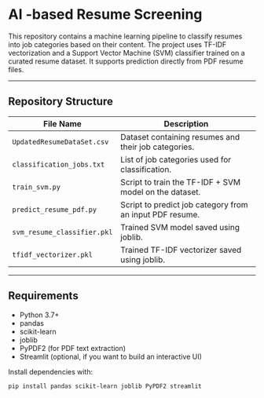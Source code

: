 # AI -based Resume Screening

This repository contains a machine learning pipeline to classify resumes into job categories based on their content. The project uses TF-IDF vectorization and a Support Vector Machine (SVM) classifier trained on a curated resume dataset. It supports prediction directly from PDF resume files.

---

## Repository Structure

| File Name                 | Description                                            |
|---------------------------|--------------------------------------------------------|
| `UpdatedResumeDataSet.csv`| Dataset containing resumes and their job categories.  |
| `classification_jobs.txt` | List of job categories used for classification.       |
| `train_svm.py`            | Script to train the TF-IDF + SVM model on the dataset.|
| `predict_resume_pdf.py`   | Script to predict job category from an input PDF resume.|
| `svm_resume_classifier.pkl` | Trained SVM model saved using joblib.                |
| `tfidf_vectorizer.pkl`    | Trained TF-IDF vectorizer saved using joblib.         |

---

## Requirements

- Python 3.7+
- pandas
- scikit-learn
- joblib
- PyPDF2 (for PDF text extraction)
- Streamlit (optional, if you want to build an interactive UI)

Install dependencies with:

```bash
pip install pandas scikit-learn joblib PyPDF2 streamlit
